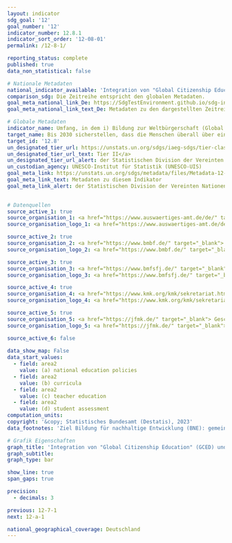 ```yaml
---
layout: indicator    
sdg_goal: '12'    
goal_number: '12'    
indicator_number: 12.8.1    
indicator_sort_order: '12-08-01'    
permalink: /12-8-1/    

reporting_status: complete    
published: true    
data_non_statistical: false    

# Nationale Metadaten    
national_indicator_available: 'Integration von "Global Citizenship Education" und "Bildung für nachhaltige Entwicklung" im Bildungswesen'    
comparison_sdg: Die Zeitreihe entspricht den globalen Metadaten.    
goal_meta_national_link_De: https://SdgTestEnvironment.github.io/sdg-indicators/public/MetaDe/12.8.1.pdf
goal_meta_national_link_text_De: Metadaten zu den dargestellten Zeitreihen    

# Globale Metadaten    
indicator_name: Umfang, in dem i) Bildung zur Weltbürgerschaft (Global Citizenship Education) und ii) Bildung für nachhaltige Entwicklung in a) nationale Bildungspolitik, b) Lehrpläne, c) Ausbildung von Lehrkräften und d) Leistungsbewertung der Lernenden integriert sind    
target_name: Bis 2030 sicherstellen, dass die Menschen überall über einschlägige Informationen und das Bewusstsein für nachhaltige Entwicklung und eine Lebensweise in Harmonie mit der Natur verfügen    
target_id: '12.8'    
un_designated_tier_url: https://unstats.un.org/sdgs/iaeg-sdgs/tier-classification/'    
un_designated_tier_url_text: Tier II</a>    
un_designated_tier_url_alert: der Statistischen Division der Vereinten Nationen    
un_custodian_agency: UNESCO-Institut für Statistik (UNESCO-UIS)    
goal_meta_link: https://unstats.un.org/sdgs/metadata/files/Metadata-12-08-01.pdf    
goal_meta_link_text: Metadaten zu diesem Indikator    
goal_meta_link_alert: der Statistischen Division der Vereinten Nationen    
    

# Datenquellen
source_active_1: true
source_organisation_1: <a href="https://www.auswaertiges-amt.de/de/" target="_blank"> Auswärtiges Amt (AA) </a>
source_organisation_logo_1: <a href="https://www.auswaertiges-amt.de/de/" target="_blank"><img src="https://sdg-indikatoren.de/public/OrgImgDe/aa.png" alt="Logo aa" style="height:60px; width:148px"/></a>

source_active_2: true
source_organisation_2: <a href="https://www.bmbf.de/" target="_blank"> Bundesministerium für Bildung und Forschung (BMBF) </a>
source_organisation_logo_2: <a href="https://www.bmbf.de/" target="_blank"><img src="https://sdg-indikatoren.de/public/OrgImgDe/bmbf.png" alt="Logo bmbf" style="height:60px; width:148px"/></a>

source_active_3: true
source_organisation_3: <a href="https://www.bmfsfj.de/" target="_blank"> Bundesministerium für Familie, Senioren, Frauen und Jugend (BMFSFJ) </a>
source_organisation_logo_3: <a href="https://www.bmfsfj.de/" target="_blank"><img src="https://sdg-indikatoren.de/public/OrgImgDe/bmfsfj.png" alt="Logo bmfsfj" style="height:60px; width:148px"/></a>

source_active_4: true
source_organisation_4: <a href="https://www.kmk.org/kmk/sekretariat.html" target="_blank"> Sekretariat der Kultusministerkonferenz (KMK) </a>
source_organisation_logo_4: <a href="https://www.kmk.org/kmk/sekretariat.html" target="_blank"><img src="https://sdg-indikatoren.de/public/OrgImgDe/kmk.png" alt="Logo kmk" style="height:60px; width:148px"/></a>

source_active_5: true
source_organisation_5: <a href="https://jfmk.de/" target="_blank"> Geschäftsstelle der Jugend- und Familienministerkonferenz (JFMK) </a>
source_organisation_logo_5: <a href="https://jfmk.de/" target="_blank"><img src="https://sdg-indikatoren.de/public/OrgImgDe/jfmk.png" alt="Logo jfmk" style="height:60px; width:148px"/></a>

source_active_6: false
    
data_show_map: False    
data_start_values: 
  - field: area2
    value: (a) national education policies
  - field: area2
    value: (b) curricula
  - field: area2
    value: (c) teacher education
  - field: area2
    value: (d) student assessment    
computation_units:    
copyright: '&copy; Statistisches Bundesamt (Destatis), 2023'    
data_footnotes: 'Ziel Bildung für nachhaltige Entwicklung (BNE): gemeinsam eine gerechtere und nachhaltigere Welt zu schaffen.<br>• Global Citizenship Education (GCED): vermittelt Wissen und Fähigkeiten, um globale Herausforderungen zu verstehen und ihnen aktiv zu begegnen.<br>• Daten sind erst ab 2017 verfügbar.'    

# Grafik Eigenschaften    
graph_title: 'Integration von "Global Citizenship Education" (GCED) und "Bildung für nachhaltige Entwicklung" (BNE) im Bildungswesen'
graph_subtitle:     
graph_type: bar    

show_line: true
span_gaps: true

precision:
  - decimals: 3    

previous: 12-7-1    
next: 12-a-1    

national_geographical_coverage: Deutschland    
---
```


<span></span>